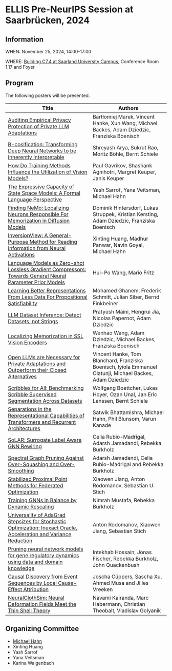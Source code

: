 # ELLIS Pre-NeurIPS Session at Saarbrücken, 2024


## Information

WHEN: November 25, 2024, 14:00-17:00

WHERE: [Building C7.4 at Saarland University Campus](https://www.uni-saarland.de/standort/saarbruecken/lageplan/gebaeude/c74.html), Conference Room 1.17 and Foyer

## Program

The following posters will be presented.

| Title          | Authors               |
| ------------- | ------------------- | 
| [Auditing Empirical Privacy Protection of Private LLM Adaptations](https://openreview.net/forum?id=vFIC8Le5UH)		| Bartłomiej Marek, Vincent Hanke, Xun Wang, Michael Backes, Adam Dziedzic, Franziska Boenisch | 					
| [B-cosification: Transforming Deep Neural Networks to be Inherently Interpretable](https://arxiv.org/abs/2411.00715)		| Shreyash Arya, Sukrut Rao, Moritz Böhle, Bernt Schiele | 		
| [How Do Training Methods Influence the Utilization of Vision Models?](https://arxiv.org/abs/2410.14470) | Paul Gavrikov, Shashank Agnihotri, Margret Keuper, Janis Keuper | 
| [The Expressive Capacity of State Space Models: A Formal Language Perspective](https://arxiv.org/abs/2405.17394) | Yash Sarrof, Yana Veitsman, Michael Hahn | 
| [Finding NeMo: Localizing Neurons Responsible For Memorization in Diffusion Models](https://arxiv.org/abs/2406.02366)	| Dominik Hintersdorf, Lukas Struppek, Kristian Kersting, Adam Dziedzic, Franziska Boenisch | 				
| [InversionView: A General-Purpose Method for Reading Information from Neural Activations](https://arxiv.org/abs/2405.17653) | Xinting Huang, Madhur Panwar, Navin Goyal, Michael Hahn | 
| [Language Models as Zero-shot Lossless Gradient Compressors: Towards General Neural Parameter Prior Models](https://arxiv.org/abs/2409.17836) | Hui-Po Wang, Mario Fritz |
| [Learning Better Representations From Less Data For Propositional Satisfiability](https://arxiv.org/abs/2402.08365)		| Mohamed Ghanem, Frederik Schmitt, Julian Siber, Bernd Finkbeiner | 		
| [LLM Dataset Inference: Detect Datasets, not Strings](https://arxiv.org/abs/2406.06443)		| Pratyush Maini, Hengrui Jia, Nicolas Papernot, Adam Dziedzic | 			
| [Localizing Memorization in SSL Vision Encoders](https://arxiv.org/abs/2409.19069)		| Wenhao Wang, Adam Dziedzic, Michael Backes, Franziska Boenisch | 								
| 	[Open LLMs are Necessary for Private Adaptations and Outperform their Closed Alternatives](https://openreview.net/pdf?id=pLpb6hGOif#:~:text=In%20summary%2C%20our%20results%20highlight,%2C%20and%20more%20cost%2Deffective.)	| Vincent Hanke, Tom Blanchard, Franziska Boenisch, Iyiola Emmanuel Olatunji, Michael Backes, Adam Dziedzic |			
| [Scribbles for All: Benchmarking Scribble Supervised Segmentation Across Datasets](https://arxiv.org/abs/2408.12489) | Wolfgang Boettcher, Lukas Hoyer, Ozan Unal, Jan Eric Lenssen, Bernt Schiele  |
| [Separations in the Representational Capabilities of Transformers and Recurrent Architectures](https://arxiv.org/abs/2406.09347) | Satwik Bhattamishra, Michael Hahn, Phil Blunsom, Varun Kanade | 
| 	[SoLAR: Surrogate Label Aware GNN Rewiring](https://adarshmj.github.io/assets/publications/SOLAR__Surrogate_Label_Aware_Rewiring_for_Graph_Task_Alignment_in_GNNs.pdf)		| Celia Rubio-Madrigal, Adarsh Jamadandi, Rebekka Burkholz | 					
| [Spectral Graph Pruning Against Over-Squashing and Over-Smoothing](https://arxiv.org/abs/2404.04612)	| Adarsh Jamadandi, Celia Rubio-Madrigal and Rebekka Burkholz | 														
| [Stabilized Proximal Point Methods for Federated Optimization](https://arxiv.org/abs/2407.07084) | Xiaowen Jiang, Anton Rodomanov, Sebastian U. Stich | 
| 	[Training GNNs in Balance by Dynamic Rescaling](https://openreview.net/forum?id=IfZwSRpqHl&noteId=ntdwzEoHV1#)	| Nimrah Mustafa, Rebekka Burkholz | 																									
| [Universality of AdaGrad Stepsizes for Stochastic Optimization: Inexact Oracle, Acceleration and Variance Reduction](https://arxiv.org/abs/2406.06398) | Anton Rodomanov, Xiaowen Jiang, Sebastian Stich | 
| [Pruning neural network models for gene regulatory dynamics using data and domain knowledge](https://arxiv.org/abs/2403.04805v2) | Intekhab Hossain, Jonas Fischer, Rebekka Burkholz, John Quackenbush |
| [Causal Discovery from Event Sequences by Local Cause-Effect Attribution](https://eda.rg.cispa.io/pubs/2024/cascade-cueppers,xu,musa,vreeken.pdf) | Joscha Cüppers, Sascha Xu, Ahmed Musa and Jilles Vreeken |
| [NeuralClothSim: Neural Deformation Fields Meet the Thin Shell Theory](https://arxiv.org/abs/2308.12970v3) | Navami Kairanda, Marc Habermann, Christian Theobalt, Vladislav Golyanik |

## Organizing Committee

- [Michael Hahn](https://mhahn.info/)
- Xinting Huang
- Yash Sarrof
- Yana Veitsman
- Karina Walgenbach
